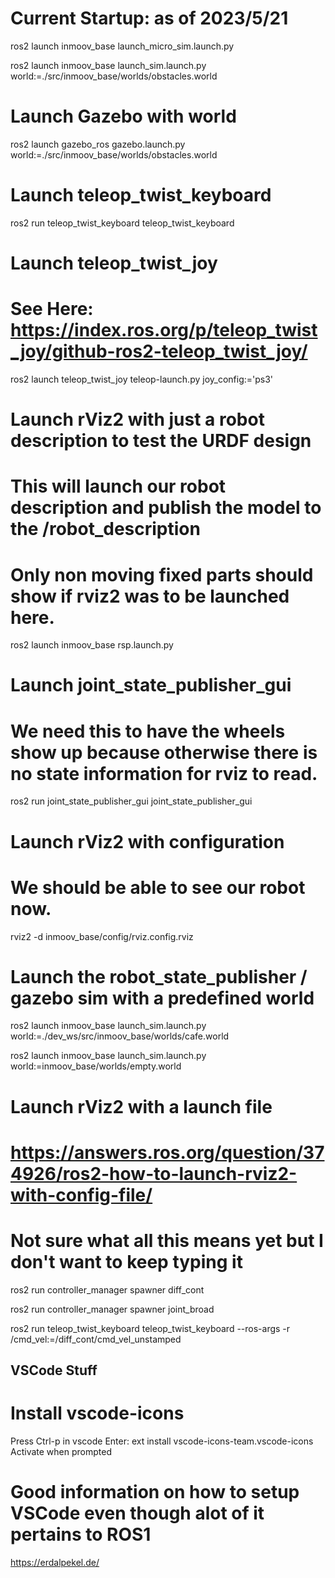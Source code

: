 
# Current Startup: as of 2023/5/21
ros2 launch inmoov_base launch_micro_sim.launch.py

ros2 launch inmoov_base launch_sim.launch.py world:=./src/inmoov_base/worlds/obstacles.world 

# Launch Gazebo with world
ros2 launch gazebo_ros gazebo.launch.py world:=./src/inmoov_base/worlds/obstacles.world 


# Launch teleop_twist_keyboard
ros2 run teleop_twist_keyboard teleop_twist_keyboard 

# Launch teleop_twist_joy
# See Here: https://index.ros.org/p/teleop_twist_joy/github-ros2-teleop_twist_joy/
ros2 launch teleop_twist_joy teleop-launch.py joy_config:='ps3'


# Launch rViz2 with just a robot description to test the URDF design
# This will launch our robot description and publish the model to the /robot_description
# Only non moving fixed parts should show if rviz2 was to be launched here.
ros2 launch inmoov_base rsp.launch.py

# Launch joint_state_publisher_gui
# We need this to have the wheels show up because otherwise there is no state information for rviz to read.
ros2 run joint_state_publisher_gui joint_state_publisher_gui

# Launch rViz2 with configuration
# We should be able to see our robot now.
rviz2 -d inmoov_base/config/rviz.config.rviz



# Launch the robot_state_publisher / gazebo sim with a predefined world
ros2 launch inmoov_base launch_sim.launch.py world:=./dev_ws/src/inmoov_base/worlds/cafe.world 

ros2 launch inmoov_base launch_sim.launch.py world:=inmoov_base/worlds/empty.world 



# Launch rViz2 with a launch file
# https://answers.ros.org/question/374926/ros2-how-to-launch-rviz2-with-config-file/




# Not sure what all this means yet but I don't want to keep typing it
ros2 run controller_manager spawner diff_cont

ros2 run controller_manager spawner joint_broad

ros2 run teleop_twist_keyboard teleop_twist_keyboard --ros-args -r /cmd_vel:=/diff_cont/cmd_vel_unstamped







## VSCode Stuff
# Install vscode-icons
Press Ctrl-p in vscode
Enter: ext install vscode-icons-team.vscode-icons
Activate when prompted



# Good information on how to setup VSCode even though alot of it pertains to ROS1
https://erdalpekel.de/
